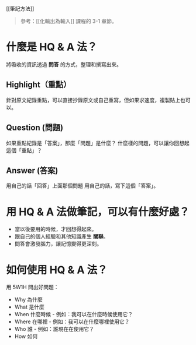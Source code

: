 [[筆記方法]]

> 參考：[[化輸出為輸入]] 課程的 3-1 章節。

# 什麼是 HQ & A 法？
將吸收的資訊透過 **問答** 的方式，整理和撰寫出來。

## Highlight（重點）
針對原文紀錄重點，可以直接抄錄原文或自己重寫，但如果求速度，複製貼上也可以。

## Question (問題)
如果重點紀錄是「答案」，那麼「問題」是什麼？ 什麼樣的問題，可以讓你回想起這個「重點」？

## Answer (答案)
用自己的話「回答」上面那個問題 用自己的話，寫下這個「答案」。

# 用 HQ & A 法做筆記，可以有什麼好處？
- 當以後要用的時候，才回想得起來。
- 跟自己的個人經驗和其他知識產生 **關聯**。
- 問答會激發腦力，讓記憶變得更深刻。

# 如何使用 HQ & A 法？
用 5W1H 問出好問題：
- Why 為什麼
- What 是什麼
- When 什麼時候 - 例如：我可以在什麼時候使用它？
- Where 在哪裡 - 例如：我可以在什麼哪裡使用它？
- Who 誰 - 例如：誰現在在使用它？
- How 如何

